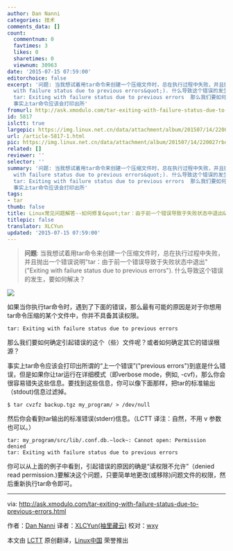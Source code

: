 ```yaml
---
author: Dan Nanni
categories: 技术
comments_data: []
count:
  commentnum: 0
  favtimes: 3
  likes: 0
  sharetimes: 0
  viewnum: 30963
date: '2015-07-15 07:59:00'
editorchoice: false
excerpt: '问题: 当我想试着用tar命令来创建一个压缩文件时，总在执行过程中失败，并且抛出一个错误说明&quot;tar：由于前一个错误导致于失败状态中退出&quot;(&quot;Exiting
  with failure status due to previous errors&quot;). 什么导致这个错误的发生，要如何解决？   如果当你执行tar命令时，遇到了下面的错误，那么最有可能的原因是对于你想用tar命令压缩的某个文件中，你并不具备其读权限。
  tar: Exiting with failure status due to previous errors  那么我们要如何确定引起错误的这个（些）文件呢？或者如何确定其它的错误根源？
  事实上tar命令应该会打印出所'
fromurl: http://ask.xmodulo.com/tar-exiting-with-failure-status-due-to-previous-errors.html
id: 5817
islctt: true
largepic: https://img.linux.net.cn/data/attachment/album/201507/14/220027rbdrgnd2oyzbtxz8.jpg
url: /article-5817-1.html
pic: https://img.linux.net.cn/data/attachment/album/201507/14/220027rbdrgnd2oyzbtxz8.jpg.thumb.jpg
related: []
reviewer: ''
selector: ''
summary: '问题: 当我想试着用tar命令来创建一个压缩文件时，总在执行过程中失败，并且抛出一个错误说明&quot;tar：由于前一个错误导致于失败状态中退出&quot;(&quot;Exiting
  with failure status due to previous errors&quot;). 什么导致这个错误的发生，要如何解决？   如果当你执行tar命令时，遇到了下面的错误，那么最有可能的原因是对于你想用tar命令压缩的某个文件中，你并不具备其读权限。
  tar: Exiting with failure status due to previous errors  那么我们要如何确定引起错误的这个（些）文件呢？或者如何确定其它的错误根源？
  事实上tar命令应该会打印出所'
tags:
- tar
thumb: false
title: Linux常见问题解答--如何修复&quot;tar：由于前一个错误导致于失败状态中退出&quot;
titlepic: false
translator: XLCYun
updated: '2015-07-15 07:59:00'
---
```



> 
> **问题**: 当我想试着用tar命令来创建一个压缩文件时，总在执行过程中失败，并且抛出一个错误说明"tar：由于前一个错误导致于失败状态中退出"("Exiting with failure status due to previous errors"). 什么导致这个错误的发生，要如何解决？
> 
> 
> 


![](/data/attachment/album/201507/14/220027rbdrgnd2oyzbtxz8.jpg)


如果当你执行tar命令时，遇到了下面的错误，那么最有可能的原因是对于你想用tar命令压缩的某个文件中，你并不具备其读权限。



```
tar: Exiting with failure status due to previous errors

```

那么我们要如何确定引起错误的这个（些）文件呢？或者如何确定其它的错误根源？


事实上tar命令应该会打印出所谓的“上一个错误”("previous errors")到底是什么错误，但是如果你让tar运行在详细模式（即verbose mode，例如, -cvf)，那么你会很容易错失这些信息。要找到这些信息，你可以像下面那样，把tar的标准输出（stdout)信息过滤掉。



```
$ tar cvzfz backup.tgz my_program/ > /dev/null

```

然后你会看到tar输出的标准错误(stderr)信息。（LCTT 译注：自然，不用 v 参数也可以。）



```
tar: my_program/src/lib/.conf.db.~lock~: Cannot open: Permission denied
tar: Exiting with failure status due to previous errors

```

你可以从上面的例子中看到，引起错误的原因的确是“读权限不允许”（denied read permission.)要解决这个问题，只要简单地更改(或移除)问题文件的权限，然后重新执行tar命令即可。




---


via: <http://ask.xmodulo.com/tar-exiting-with-failure-status-due-to-previous-errors.html>


作者：[Dan Nanni](http://ask.xmodulo.com/author/nanni) 译者：[XLCYun(袖里藏云)](https://github.com/XLCYun) 校对：[wxy](https://github.com/wxy)


本文由 [LCTT](https://github.com/LCTT/TranslateProject) 原创翻译，[Linux中国](https://linux.cn/) 荣誉推出
